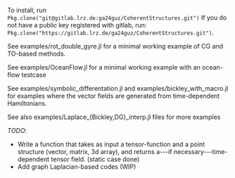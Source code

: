 To install, run `Pkg.clone("git@gitlab.lrz.de:ga24guz/CoherentStructures.git")`
If you do not have a public key registered with gitlab, run:
`Pkg.clone("https://gitlab.lrz.de/ga24guz/CoherentStructures.git")`.

See examples/rot\_double\_gyre.jl for a minimal working example of CG and TO-based methods.

See examples/OceanFlow.jl for a minimal working example with an ocean-flow testcase

See examples/symbolic_differentation.jl and examples/bickley_with_macro.jl for
examples where the vector fields are generated from time-dependent Hamiltonians.

See also examples/Laplace\_\{Bickley,DG\}\_interp.jl files for more examples

*TODO*:
   * Write a function that takes as input a tensor-function and a point structure (vector, matrix, 3d array),
and returns a---if necessary---time-dependent tensor field. (static case done)
   * Add graph Laplacian-based codes (WIP)
